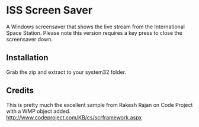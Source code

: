 # ISS Screen Saver

A Windows screensaver that shows the live stream from the International Space Station.  Please note this version requires a key press to close the screensaver down.

## Installation

Grab the zip and extract to your system32 folder.

## Credits

This is pretty much the excellent sample from Rakesh Rajan on Code Project with a WMP object added. http://www.codeproject.com/KB/cs/scrframework.aspx